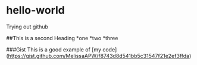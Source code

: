 # hello-world
Trying out github


##This is a second Heading
*one
*two
*three


###Gist 
This is a good example of [my code] (https://gist.github.com/MelissaAPW/f8743d8d541bb5c31547f21e2ef3ffda)

